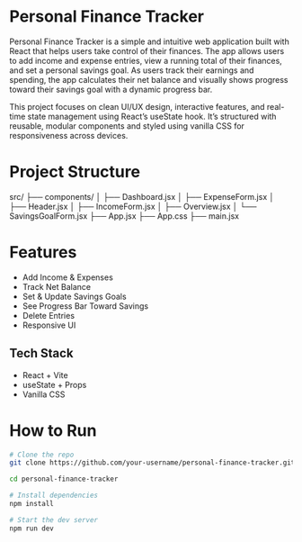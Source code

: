 # Personal Finance Tracker
Personal Finance Tracker is a simple and intuitive web application built with React that helps users take control of their finances. The app allows users to add income and expense entries, view a running total of their finances, and set a personal savings goal. As users track their earnings and spending, the app calculates their net balance and visually shows progress toward their savings goal with a dynamic progress bar.

This project focuses on clean UI/UX design, interactive features, and real-time state management using React’s useState hook. It’s structured with reusable, modular components and styled using vanilla CSS for responsiveness across devices.

 # Project Structure
src/
├── components/
│ ├── Dashboard.jsx
│ ├── ExpenseForm.jsx
│ ├── Header.jsx
│ ├── IncomeForm.jsx
│ ├── Overview.jsx
│ └── SavingsGoalForm.jsx
├── App.jsx
├── App.css
├── main.jsx

# Features
- Add Income & Expenses
- Track Net Balance
- Set & Update Savings Goals
- See Progress Bar Toward Savings
- Delete Entries
- Responsive UI


## Tech Stack
- React + Vite
- useState + Props
- Vanilla CSS

# How to Run

```bash
# Clone the repo
git clone https://github.com/your-username/personal-finance-tracker.git

cd personal-finance-tracker

# Install dependencies
npm install

# Start the dev server
npm run dev

```

